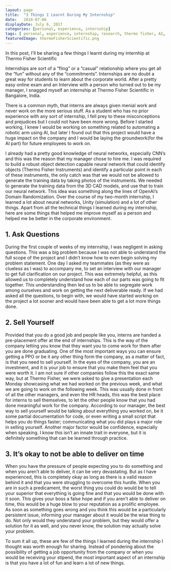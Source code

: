 ```yaml
---
layout: page
title:  "3 Things I Learnt During My Internship"
date:   2018-07-06
displayDate: July 6, 2017
categories: [personal, experience, internship]
tags: [ personal, experience, internship, research, thermo fisher, AI, machine learning]
featuredImage: thermoFisherScientific.png
---
```


In this post, I'll be sharing a few things I learnt during my internhip at Thermo Fisher Scientific

Internships are sort of a “fling” or a “casual” relationship where you get all the “fun” without any of the “commitments”. Internships are no doubt a great way for students to learn about the corporate world. After a pretty easy online exam and an Interview with a person who turned out to be my manager, I snagged myself an internship at Thermo Fisher Scientific in Bangalore, India.

There is a common myth, that interns are always given menial work and never work on the more serious stuff. As a student who has no prior experience with any sort of internship, I fell prey to these misconceptions and prejudices but I could not have been more wrong. Before I started working, I knew I would be working on something related to automating a robotic arm using AI, but later I found out that this project would have a huge impact on the company and I would be laying the groundwork(for the AI part) for future employees to work on.

I already had a pretty good knowledge of neural networks, especially CNN’s and this was the reason that my manager chose to hire me. I was required to build a robust object detection capable neural network that could identify objects (Thermo Fisher Instruments) and identify a particular point in each of these instruments, the only catch was that we would not be allowed to generate the training data by taking photos of the instruments. We needed to generate the training data from the 3D CAD models, and use that to train our neural network. This idea was something along the lines of OpenAI’s Domain Randomization. Over the course of my two-month internship, I learned a lot about neural networks, Unity (simulation) and a lot of other things. Apart from all the technical things I learned during my internship, here are some things that helped me improve myself as a person and helped me be better in the corporate environment.

## 1. Ask Questions

During the first couple of weeks of my internship, I was negligent in asking questions. This was a big problem because I was not able to understand the full scope of the project and I didn’t know how to even begin solving my problem statement. One day I asked my teammates (as they were as clueless as I was) to accompany me, to set an interview with our manager to get full clarification on our project. This was extremely helpful, as this allowed us to completely understand how each of our parts was going to fit together. This understanding then led us to be able to segregate work among ourselves and work on getting the next deliverable ready. If we had asked all the questions, to begin with, we would have started working on the project a lot sooner and would have been able to get a lot more things done.

## 2. Sell Yourself

Provided that you do a good job and people like you, interns are handed a pre-placement offer at the end of internships. This is the way of the company letting you know that they want you to come work for them after you are done graduating. One of the most important ways you can ensure getting a PPO or be it any other thing form the company, as a matter of fact, is that you need to sell yourself. In the eyes of the company, you are an investment, and it is your job to ensure that you make them feel that you were worth it. I am not sure if other companies follow this the exact same way, but at Thermo Fisher, we were asked to give a presentation each Monday showcasing what we had worked on the previous week, and what we are going to work on the following week. This was usually done in front of all the other managers, and even the HR heads, this was the best place for interns to sell themselves, to let the other people know that you had done meaningful work for the company. According to our manager, the best way to sell yourself would be talking about everything you worked on, be it some partial documentation for code, or even writing a small script that helps you do things faster; communicating what you did plays a major role in selling yourself. Another major factor would be confidence, especially when speaking. I know this isn’t an innate trait in everyone, but it is definitely something that can be learned through practice.

## 3. It’s okay to not be able to deliver on time

When you have the pressure of people expecting you to do something and when you aren’t able to deliver, it can be very devastating. But as I have experienced, this is completely okay as long as there is a valid reason behind it and that you were struggling to overcome this hurdle. When you are in such a predicament, the worst thing you could do would be to tell your superior that everything is going fine and that you would be done with it soon. This gives your boss a false hope and if you aren’t able to deliver on time, this would be a huge blow to your reputation as a prolific employee. As soon as something goes wrong and you think this would be a particularly persistent issue, informing your manager about it would be the wise thing to do. Not only would they understand your problem, but they would offer a solution for it as well, and you never know, the solution may actually solve your problem.


To sum it all up, these are few of the things I learned during the internship I thought was worth enough for sharing. Instead of pondering about the possibility of getting a job opportunity from the company or when you would be receiving your stipend, the most important aspect of an internship is that you have a lot of fun and learn a lot of new things.